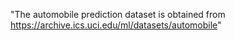 "The automobile prediction dataset is obtained from https://archive.ics.uci.edu/ml/datasets/automobile" 
